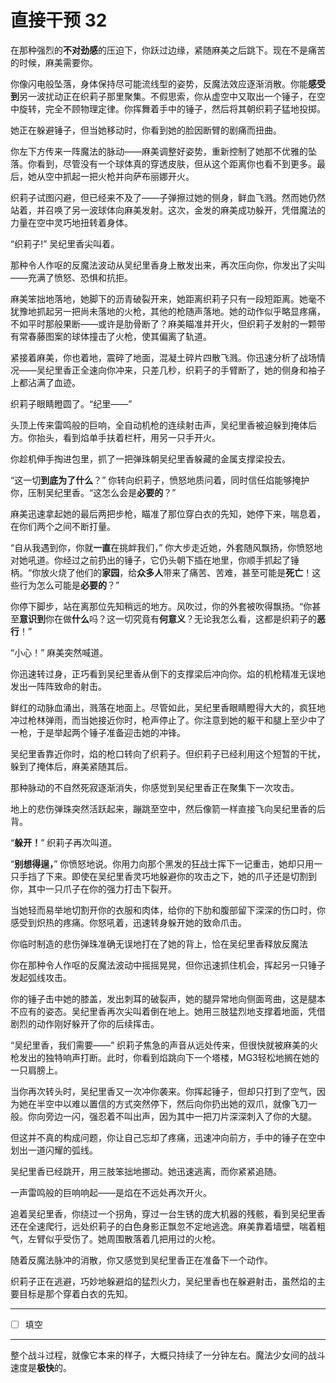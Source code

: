 # 直接干预 32

在那种强烈的**不对劲感**的压迫下，你跃过边缘，紧随麻美之后跳下。现在不是痛苦的时候，麻美需要你。

你像闪电般坠落，身体保持尽可能流线型的姿势，反魔法效应逐渐消散。你能**感受到**另一波扰动正在织莉子那里聚集。不假思索，你从虚空中又取出一个锤子，在空中旋转，完全不顾物理定律。你挥舞着手中的锤子，然后将其朝织莉子猛地投掷。

她正在躲避锤子，但当她移动时，你看到她的脸因断臂的剧痛而扭曲。

你左下方传来一阵魔法的脉动——麻美调整好姿势，重新控制了她那不优雅的坠落。你看到，尽管没有一个球体真的穿透皮肤，但从这个距离你也看不到更多。最后，她从空中抓起一把火枪并向萨布丽娜开火。

织莉子试图闪避，但已经来不及了——子弹擦过她的侧身，鲜血飞溅。然而她仍然站着，并召唤了另一波球体向麻美发射。这次，金发的麻美成功躲开，凭借魔法的力量在空中灵巧地扭转着身体。

“织莉子!” 吴纪里香尖叫着。

那种令人作呕的反魔法波动从吴纪里香身上散发出来，再次压向你，你发出了尖叫——充满了愤怒、恐惧和抗拒。

麻美笨拙地落地，她脚下的沥青破裂开来，她距离织莉子只有一段短距离。她毫不犹豫地抓起另一把尚未落地的火枪，其他的枪随声落地。她的动作似乎略显疼痛，不如平时那般果断——或许是肋骨断了？麻美瞄准并开火，但织莉子发射的一颗带有常春藤图案的球体撞击了火枪，使其偏离了轨道。

紧接着麻美，你也着地，震碎了地面，混凝土碎片四散飞溅。你迅速分析了战场情况——吴纪里香正全速向你冲来，只差几秒，织莉子的手臂断了，她的侧身和袖子上都沾满了血迹。

织莉子眼睛瞪圆了。“纪里——”

头顶上传来雷鸣般的巨响，全自动机枪的连续射击声，吴纪里香被迫躲到掩体后方。你抬头，看到焰单手扶着栏杆，用另一只手开火。

你趁机伸手掏进包里，抓了一把弹珠朝吴纪里香躲藏的金属支撑梁投去。

“这一切**到底为了什么**？” 你转向织莉子，愤怒地质问着，同时信任焰能够掩护你，压制吴纪里香。“这怎么会是**必要的**？”

麻美迅速拿起她的最后两把步枪，瞄准了那位穿白衣的先知，她停下来，喘息着，在你们两个之间不断打量。

“自从我遇到你，你就**一直**在挑衅我们，” 你大步走近她，外套随风飘扬，你愤怒地对她吼道。你经过之前扔出的锤子，它仍头朝下插在地里，你顺手抓起了锤柄。“你放火烧了他们的**家园**，给**众多人**带来了痛苦、苦难，甚至可能是**死亡**！这些行为怎么可能是**必要的**？”

你停下脚步，站在离那位先知稍远的地方。风吹过，你的外套被吹得飘扬。“你甚至**意识到**你在做**什么**吗？这一切究竟有**何意义**？无论我怎么看，这都是织莉子的**恶行**！”

“小心！” 麻美突然喊道。

你迅速转过身，正巧看到吴纪里香从倒下的支撑梁后冲向你。焰的机枪精准无误地发出一阵阵致命的射击。

鲜红的动脉血涌出，溅落在地面上。尽管如此，吴纪里香眼睛瞪得大大的，疯狂地冲过枪林弹雨，而当她接近你时，枪声停止了。你注意到她的躯干和腿上至少中了一枪，于是举起两个锤子准备迎击她的冲锋。

吴纪里香靠近你时，焰的枪口转向了织莉子。但织莉子已经利用这个短暂的干扰，躲到了掩体后，麻美紧随其后。

那种脉动的不自然死寂逐渐消失，你感觉到吴纪里香正在聚集下一次攻击。

地上的悲伤弹珠突然活跃起来，蹦跳至空中，然后像箭一样直接飞向吴纪里香的后背。

“**躲开！**” 织莉子再次叫道。

“**别想得逞，**” 你愤怒地说。你用力向那个黑发的狂战士挥下一记重击，她却只用一只手挡了下来。即使在吴纪里香灵巧地躲避你的攻击之下，她的爪子还是切割到你，其中一只爪子在你的强力打击下裂开。

当她轻而易举地切割开你的衣服和肉体，给你的下肋和腹部留下深深的伤口时，你感受到炽热的疼痛。你怒吼着，迅速转身躲开她的致命爪击。

你临时制造的悲伤弹珠准确无误地打在了她的背上，恰在吴纪里香释放反魔法

你在那种令人作呕的反魔法波动中摇摇晃晃，但你迅速抓住机会，挥起另一只锤子发起弧线攻击。

你的锤子击中她的膝盖，发出刺耳的破裂声，她的腿异常地向侧面弯曲，这是腿本不应有的姿态。吴纪里香再次尖叫着倒在地上。她用三肢猛烈地支撑着地面，凭借剧烈的动作刚好躲开了你的后续挥击。

“吴纪里香，我们需要——” 织莉子焦急的声音从远处传来，但很快就被麻美的火枪发出的独特响声打断。此时，你看到焰跳向下一个塔楼，MG3轻松地搁在她的一只肩膀上。

当你再次转头时，吴纪里香又一次冲你袭来。你挥起锤子，但却只打到了空气，因为她在半空中以难以置信的方式突然停下，然后向你扔出她的双爪，就像飞刀一般。你向旁边一闪，强忍着不叫出声，因为其中一把刀片深深刺入了你的大腿。

但这并不真的构成问题，你让自己忘却了疼痛，迅速冲向前方，手中的锤子在空中划出一道闪耀的弧线。

吴纪里香已经跳开，用三肢笨拙地挪动。她迅速逃离，而你紧紧追随。

一声雷鸣般的巨响响起——是焰在不远处再次开火。

追着吴纪里香，你绕过一个拐角，穿过一台生锈的庞大机器的残骸，看到吴纪里香还在全速爬行，远处织莉子的白色身影正飘忽不定地逃逸。麻美靠着墙壁，喘着粗气，左臂似乎受伤了。她周围散落着几把用过的火枪。

随着反魔法脉冲的消散，你又感觉到吴纪里香正在准备下一个动作。

织莉子正在逃避，巧妙地躲避焰的猛烈火力，吴纪里香也在躲避射击，虽然焰的主要目标是那个穿着白衣的先知。

---

- [ ] 填空

---

整个战斗过程，就像它本来的样子，大概只持续了一分钟左右。魔法少女间的战斗速度是**极快**的。
